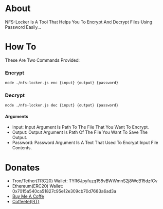 # About
NFS-Locker Is A Tool That Helps You To Encrypt And Decrypt Files Using Password Easily...
# How To
These Are Two Commands Provided:
### Encrypt
```bash
node ./nfs-locker.js enc {input} {output} {password}
```
### Decrypt
```bash
node ./nfs-locker.js dec {input} {output} {password}
```
#### Arguments
- Input: Input Argument Is Path To The File That You Want To Encrypt.
- Output: Output Argument Is Path Of The File You Want To Save The Output.
- Password: Password Argument Is A Text That Used To Encrypt Input File Contents.
# Donates
- Tron/Tether(TRC20) Wallet: TYR6Jpyfuzq158vBWWmnS2j8WcB15dzfCv
- Ethereum(ERC20) Wallet: 0x7015a540ca51827c95e12e309cb70d7683a6ad3a
- [Buy Me A Coffe](https://www.buymeacoffee.com/itmammad)
- [Coffeete(IRT)](https://www.coffeete.ir/ITMammad)